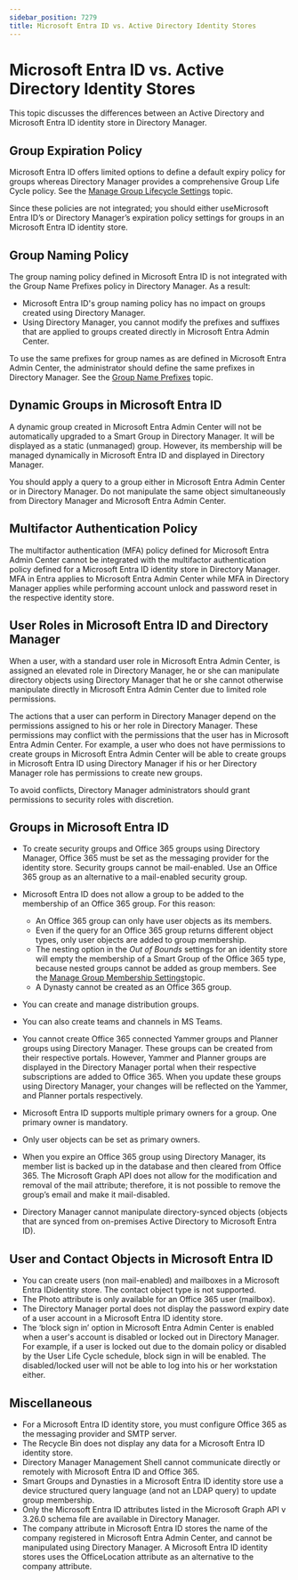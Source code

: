 ```yaml
---
sidebar_position: 7279
title: Microsoft Entra ID vs. Active Directory Identity Stores
---
```


# Microsoft Entra ID vs. Active Directory Identity Stores

This topic discusses the differences between an Active Directory and Microsoft Entra ID identity store in Directory Manager.

## Group Expiration Policy

Microsoft Entra ID offers limited options to define a default expiry policy for groups whereas Directory Manager provides a comprehensive Group Life Cycle policy. See the [Manage Group Lifecycle Settings](Configure/DirectoryService/GroupLifecycle "Manage Group Lifecycle Settings") topic.

Since these policies are not integrated; you should either useMicrosoft Entra ID’s or Directory Manager’s expiration policy settings for groups in an Microsoft Entra ID identity store.

## Group Naming Policy

The group naming policy defined in Microsoft Entra ID is not integrated with the Group Name Prefixes policy in Directory Manager. As a result:

* Microsoft Entra ID's group naming policy has no impact on groups created using Directory Manager.
* Using Directory Manager, you cannot modify the prefixes and suffixes that are applied to groups created directly in Microsoft Entra Admin Center.

To use the same prefixes for group names as are defined in Microsoft Entra Admin Center, the administrator should define the same prefixes in Directory Manager. See the [Group Name Prefixes](Configure/DirectoryService/Prefixes "Set Group Name Prefixes") topic.

## Dynamic Groups in Microsoft Entra ID

A dynamic group created in Microsoft Entra Admin Center will not be automatically upgraded to a Smart Group in Directory Manager. It will be displayed as a static (unmanaged) group. However, its membership will be managed dynamically in Microsoft Entra ID and displayed in Directory Manager.

You should apply a query to a group either in Microsoft Entra Admin Center or in Directory Manager. Do not manipulate the same object simultaneously from Directory Manager and Microsoft Entra Admin Center.

## Multifactor Authentication Policy

The multifactor authentication (MFA) policy defined for Microsoft Entra Admin Center cannot be integrated with the multifactor authentication policy defined for a Microsoft Entra ID identity store in Directory Manager. MFA in Entra applies to Microsoft Entra Admin Center while MFA in Directory Manager
applies while performing account unlock and password reset in the respective identity store.

## User Roles in Microsoft Entra ID and Directory Manager

When a user, with a standard user role in Microsoft Entra Admin Center, is assigned an elevated role in Directory Manager, he or she can manipulate directory objects using Directory Manager that he or she cannot otherwise manipulate directly in Microsoft Entra Admin Center due to limited role
permissions.

The actions that a user can perform in Directory Manager depend on the permissions assigned to his or her role in Directory Manager. These permissions may conflict with the permissions that the user has in Microsoft Entra Admin Center. For example, a user who does not have permissions
to create groups in Microsoft Entra Admin Center will be able to create groups in Microsoft Entra ID using Directory Manager if his or her Directory Manager role has permissions to create new groups.

To avoid conflicts, Directory Manager administrators should grant permissions to security roles with discretion.

## Groups in Microsoft Entra ID

* To create security groups and Office 365 groups using Directory Manager, Office 365 must be set as the messaging provider for the identity store. Security groups cannot be mail-enabled. Use an Office 365 group as an alternative to a mail-enabled security
  group.
* Microsoft Entra ID does not allow a group to be added to the membership of an Office 365 group. For this reason:

  * An Office 365 group can only have user objects as its members.
  * Even if the query for an Office 365 group returns different object types, only user objects are added to group membership.
  * The nesting option in the *Out of Bounds* settings for an identity store will empty the membership of a Smart Group of the Office 365 type, because nested groups cannot be added
    as group members. See the [Manage Group Membership Settings](Configure/DirectoryService/OutOfBounds "Manage Group Membership Settings")topic.
  * A Dynasty cannot be created as an Office 365 group.
* You can create and manage distribution groups.
* You can also create teams and channels in MS Teams.
* You cannot create Office 365 connected Yammer groups and Planner groups using Directory Manager. These groups can be created from their respective portals. However, Yammer and Planner groups are displayed in the Directory Manager portal when their respective subscriptions are added to Office 365. When you update these groups using Directory Manager, your changes will be reflected on the Yammer, and Planner portals respectively.
* Microsoft Entra ID supports multiple primary owners for a group. One primary owner is mandatory.
* Only user objects can be set as primary owners.
* When you expire an Office 365 group using Directory Manager, its member list is backed up in the database and then cleared from Office 365. The Microsoft Graph API does not allow for the modification and removal of the mail attribute; therefore, it is not
  possible to remove the group’s email and make it mail-disabled.
* Directory Manager cannot manipulate directory-synced objects (objects that are synced from on-premises Active Directory to Microsoft Entra ID).

## User and Contact Objects in Microsoft Entra ID

* You can create users (non mail-enabled) and mailboxes in a Microsoft Entra IDidentity store. The contact object type is not supported.
* The Photo attribute is only available for an Office 365 user (mailbox).
* The Directory Manager portal does not display the password expiry date of a user account in a Microsoft Entra ID identity store.
* The ‘block sign in’ option in Microsoft Entra Admin Center is enabled when a user's account is disabled or locked out in Directory Manager. For example, if a user is locked out due to the domain policy or disabled by the User Life Cycle schedule,  block sign in will be enabled. The disabled/locked user will not be able to log into his or her workstation either.

## Miscellaneous

* For a Microsoft Entra ID identity store, you must configure Office 365 as the messaging provider and SMTP server.
* The Recycle Bin does not display any data for a Microsoft Entra ID identity store.
* Directory Manager Management Shell cannot communicate directly or remotely with Microsoft Entra ID and Office 365.
* Smart Groups and Dynasties in a Microsoft Entra ID identity store use a device structured query language (and not an LDAP query) to update group membership.
* Only the Microsoft Entra ID attributes listed in the Microsoft Graph API v 3.26.0 schema file are available in Directory Manager.
* The company attribute in Microsoft Entra ID stores the name of the company registered in Microsoft Entra Admin Center, and cannot be manipulated using Directory Manager. A Microsoft Entra ID identity stores uses the OfficeLocation attribute as an alternative to the company attribute.